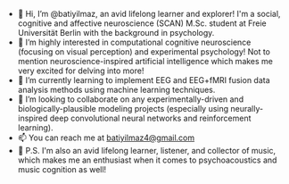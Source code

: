 - 👋 Hi, I’m @batiyilmaz, an avid lifelong learner and explorer! I'm a social, cognitive and affective neuroscience (SCAN) M.Sc. student at Freie Universität Berlin with the background in psychology.
- 👀 I’m highly interested in computational cognitive neuroscience (focusing on visual perception) and experimental psychology! Not to mention neuroscience-inspired artificial intelligence which makes me very excited for delving into more!
- 🌱 I’m currently learning to implement EEG and EEG+fMRI fusion data analysis methods using machine learning techniques.
- 🤝 I’m looking to collaborate on any experimentally-driven and biologically-plausible modeling projects (especially using neurally-inspired deep convolutional neural networks and reinforcement learning).
- 📫 You can reach me at batiyilmaz4@gmail.com
- 🎵 P.S. I'm also an avid lifelong learner, listener, and collector of music, which makes me an enthusiast when it comes to psychoacoustics and music cognition as well!


<!---
batiyilmaz/batiyilmaz is a ✨ special ✨ repository because its `README.md` (this file) appears on your GitHub profile.
You can click the Preview link to take a look at your changes.
--->
